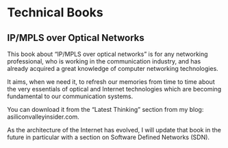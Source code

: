 # Technical Books
## IP/MPLS over Optical Networks

This book about “IP/MPLS over optical networks” is for any networking professional, who is working in the communication industry, and has already acquired a great knowledge of computer networking technologies.

It aims, when we need it, to refresh our memories from time to time about the very essentials of optical and Internet technologies which are becoming fundamental to our communication systems.

You can download it from the “Latest Thinking” section from my blog: asiliconvalleyinsider.com.

As the architecture of the Internet has evolved, I will update that book in the future in particular with a section on Software Defined Networks (SDN).

